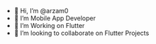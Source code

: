 - 👋 Hi, I’m @arzam0
- 👀 I’m Mobile App Developer
- 🌱 I’m Working on Flutter 
- 💞️ I’m looking to collaborate on Flutter Projects

<!---
arzam0/arzam0 is a ✨ special ✨ repository because its `README.md` (this file) appears on your GitHub profile.
You can click the Preview link to take a look at your changes.
--->
